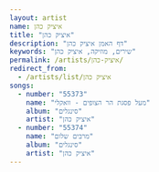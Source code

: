 ```yaml
---
layout: artist
name: איציק כהן
title: "איציק כהן"
description: "דף האמן איציק כהן"
keywords: "שירים, מוזיקה, איציק כהן"
permalink: /artists/איציק-כהן/
redirect_from:
  - /artists/list/איציק כהן
songs:
  - number: "55373"
    name: "מעל פסגת הר הצופים - וואקלי"
    album: "סינגלים"
    artist: "איציק כהן"
  - number: "55374"
    name: "מרבים שלום"
    album: "סינגלים"
    artist: "איציק כהן"
---
```

